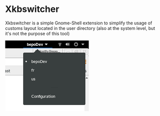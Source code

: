 Xkbswitcher
===========


Xkbswitcher is a simple Gnome-Shell extension to simplify the usage of customs layout located in the user directory (also at the system level, but it's not the purpose of this tool)

![Extension](screen.png)
